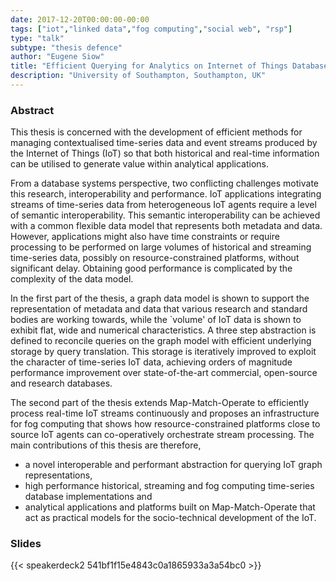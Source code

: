```yaml
---
date: 2017-12-20T00:00:00-00:00
tags: ["iot","linked data","fog computing","social web", "rsp"]
type: "talk"
subtype: "thesis defence"
author: "Eugene Siow"
title: "Efficient Querying for Analytics on Internet of Things Databases and Streams"
description: "University of Southampton, Southampton, UK"
---
```


### Abstract

This thesis is concerned with the development of efficient methods for managing contextualised time-series data and event streams produced by the Internet of Things (IoT) so that both historical and real-time information can be utilised to generate value within analytical applications.

From a database systems perspective, two conflicting challenges motivate this research, interoperability and performance. IoT applications integrating streams of time-series data from heterogeneous IoT agents require a level of semantic interoperability. This semantic interoperability can be achieved with a common flexible data model that represents both metadata and data. However, applications might also have time constraints or require processing to be performed on large volumes of historical and streaming time-series data, possibly on resource-constrained platforms, without significant delay. Obtaining good performance is complicated by the complexity of the  data model.

In the first part of the thesis, a graph data model is shown to support the representation of metadata and data that various research and standard bodies are working towards, while the `volume' of IoT data is shown to exhibit flat, wide and numerical characteristics. A three step abstraction is defined to reconcile queries on the graph model with efficient underlying storage by query translation. This storage is iteratively improved to exploit the character of time-series IoT data, achieving orders of magnitude performance improvement over state-of-the-art commercial, open-source and research databases. 

The second part of the thesis extends Map-Match-Operate to efficiently process real-time IoT streams continuously and proposes an infrastructure for fog computing that shows how resource-constrained platforms close to source IoT agents can co-operatively orchestrate stream processing. The main contributions of this thesis are therefore, 

- a novel interoperable and performant abstraction for querying IoT graph representations,
- high performance historical, streaming and fog computing time-series database implementations and 
- analytical applications and platforms built on Map-Match-Operate that act as practical models for the socio-technical development of the IoT.

### Slides

<div class="figure-frame">
{{< speakerdeck2 541bf1f15e4843c0a1865933a3a54bc0 >}}
</div>

